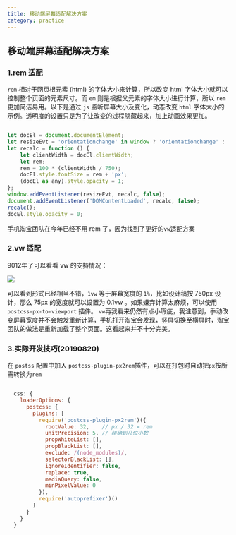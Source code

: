 ```yaml
---
title: 移动端屏幕适配解决方案
category: practice
---
```


## 移动端屏幕适配解决方案

### 1.rem 适配

`rem` 相对于网页根元素 (html) 的字体大小来计算，所以改变 html 字体大小就可以控制整个页面的元素尺寸。而 `em` 则是根据父元素的字体大小进行计算，所以 `rem` 更加简洁易用。以下是通过 `js` 监听屏幕大小及变化，动态改变 `html` 字体大小的示例。透明度的设置只是为了让改变的过程隐藏起来，加上动画效果更加。

```javascript

let docEl = document.documentElement;
let resizeEvt = 'orientationchange' in window ? 'orientationchange' : 'resize';
let recalc = function () {
    let clientWidth = docEl.clientWidth;
    let rem;
    rem = 100 * (clientWidth / 750);
    docEl.style.fontSize = rem + 'px';
    (docEl as any).style.opacity = 1;
};
window.addEventListener(resizeEvt, recalc, false);
document.addEventListener('DOMContentLoaded', recalc, false);
recalc();
docEl.style.opacity = 0;

```

手机淘宝团队在今年已经不用 rem 了，因为找到了更好的`vw`适配方案

### 2.vw 适配

9012年了可以看看 vw 的支持情况：

![](http://img.xlcool.cn/FikFEjj_LUuFWnKSa3BtPhkC2OV7)

可以看到形式已经相当不错，`1vw` 等于屏幕宽度的 `1%`，比如设计稿按 750px 设计，那么 75px 的宽度就可以设置为 0.1vw 。如果嫌弃计算太麻烦，可以使用 `postcss-px-to-viewport` 插件。  `vw`再我看来仍然有点小瑕疵，我注意到，手动改变屏幕宽度并不会触发重新计算，手机打开淘宝会发现，竖屏切换至横屏时，淘宝团队的做法是重新加载了整个页面。这看起来并不十分完美。


### 3.实际开发技巧(20190820)

在 `postss` 配置中加入 `postcss-plugin-px2rem`插件，可以在打包时自动把`px`按所需转换为`rem`

```javascript

  css: {
    loaderOptions: {
      postcss: {
        plugins: [
          require('postcss-plugin-px2rem')({
            rootValue: 32,    // px / 32 = rem
            unitPrecision: 5, // 精确到几位小数
            propWhiteList: [],
            propBlackList: [],
            exclude: /(node_modules)/,
            selectorBlackList: [],
            ignoreIdentifier: false,
            replace: true,
            mediaQuery: false,
            minPixelValue: 0
          }),
          require('autoprefixer')()
        ]
      }
    }
  }

```